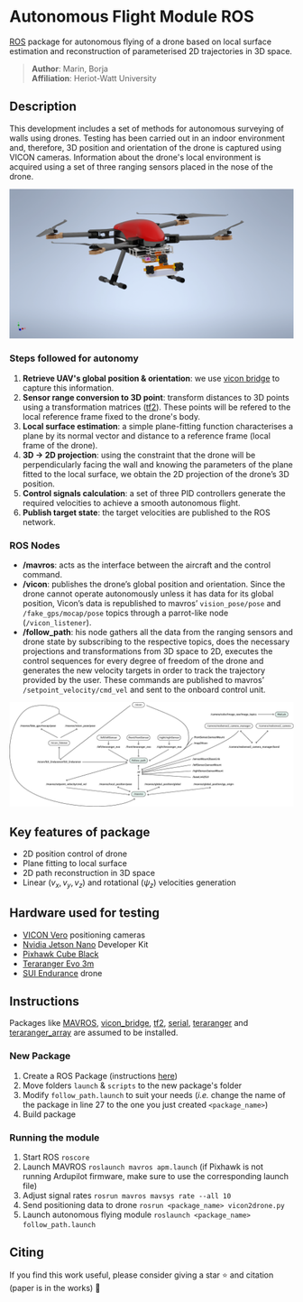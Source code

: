 # Autonomous Flight Module ROS
[ROS](http://www.ros.org/) package for autonomous flying of a drone based on local surface estimation and reconstruction of parameterised 2D trajectories in 3D space.

> **Author**: Marin, Borja </br>
> **Affiliation**: Heriot-Watt University </br>

## Description
This development includes a set of methods for autonomous surveying of walls using drones. Testing has been carried out in an indoor environment and, therefore, 3D position and orientation of the drone is captured using VICON cameras. Information about the drone's local environment is acquired using a set of three ranging sensors placed in the nose of the drone.

![](img/SUI_Endurance_Complete.png)

### Steps followed for autonomy
1. **Retrieve UAV's global position & orientation**: we use [vicon bridge](https://github.com/ethz-asl/vicon_bridge) to capture this information.
2. **Sensor range conversion to 3D point**: transform distances to 3D points using a transformation matrices ([tf2](https://wiki.ros.org/tf2)). These points will be refered to the local reference frame fixed to the drone's body.
3. **Local surface estimation**: a simple plane-fitting function characterises a plane by its normal vector and distance to a reference frame (local frame of the drone).
4. **3D $\rightarrow$ 2D projection**: using the constraint that the drone will be perpendicularly facing the
wall and knowing the parameters of the plane fitted to the local surface, we obtain the 2D projection of the drone’s 3D position.
5. **Control signals calculation**: a set of three PID controllers generate the required velocities to achieve a smooth autonomous flight.
6. **Publish target state**: the target velocities are published to the ROS network.

### ROS Nodes
- **/mavros**: acts as the interface between the aircraft and the control command.
- **/vicon**: publishes the drone’s global position and orientation. Since the drone cannot operate autonomously unless it has data for its global position, Vicon’s data is republished to mavros’ 
 `vision_pose/pose` and `/fake_gps/mocap/pose` topics through a parrot-like node (`/vicon_listener`).
- **/follow_path**: his node gathers all the data from the ranging sensors and drone state by subscribing to the respective topics, does the necessary projections and transformations from 3D space to 2D, executes the control sequences for every degree of freedom of the drone and generates the new velocity targets in order to track the trajectory provided by the user. These commands are published to mavros’ `/setpoint_velocity/cmd_vel` and sent to the onboard control unit.

![](img/rqt_graph.jpeg)

## Key features of package
- 2D position control of drone
- Plane fitting to local surface
- 2D path reconstruction in 3D space
- Linear $(v_x,v_y,v_z)$ and rotational $(\psi_z)$ velocities generation

## Hardware used for testing
- [VICON Vero](https://www.vicon.com/hardware/cameras/vero/) positioning cameras
- [Nvidia Jetson Nano](https://developer.nvidia.com/embedded/learn/get-started-jetson-nano-devkit) Developer Kit
- [Pixhawk Cube Black](https://ardupilot.org/copter/docs/common-thecube-overview.html)
- [Teraranger Evo 3m](https://www.terabee.com/shop/lidar-tof-range-finders/teraranger-evo-3m/)
- [SUI Endurance](https://www.hiteccs.com/drones/products) drone

## Instructions
Packages like [MAVROS](https://github.com/mavlink/mavros), [vicon_bridge](https://github.com/ethz-asl/vicon_bridge), [tf2](https://wiki.ros.org/tf2), [serial](https://github.com/wjwwood/serial), [teraranger](https://github.com/Terabee/teraranger?tab=readme-ov-file) and [teraranger_array](https://github.com/Terabee/teraranger_array) are assumed to be installed.

### New Package
1. Create a ROS Package (instructions [here](https://wiki.ros.org/ROS/Tutorials/CreatingPackage))
2. Move folders `launch` & `scripts` to the new package's folder
3. Modify `follow_path.launch` to suit your needs (*i.e.* change the name of the package in line 27 to the one you just created `<package_name>`)
4. Build package

### Running the module
1. Start ROS `roscore`
2. Launch MAVROS `roslaunch mavros apm.launch` (if Pixhawk is not running Ardupilot firmware, make sure to use the corresponding launch file)
3. Adjust signal rates `rosrun mavros mavsys rate --all 10`
4. Send positioning data to drone `rosrun <package_name> vicon2drone.py`
5. Launch autonomous flying module `roslaunch <package_name> follow_path.launch`

## Citing
If you find this work useful, please consider giving a star :star: and citation (paper is in the works) :t-rex:

